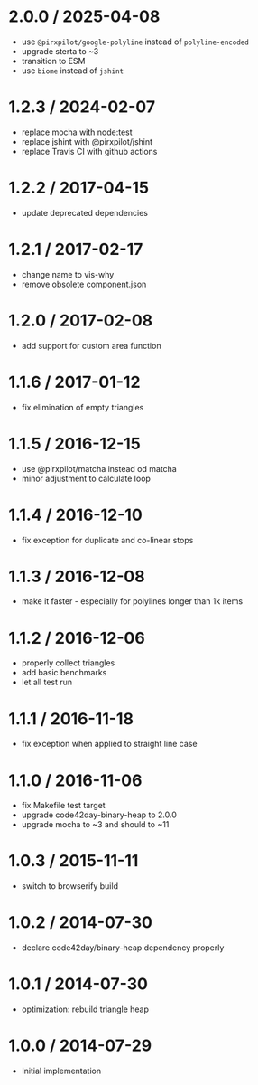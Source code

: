
2.0.0 / 2025-04-08
==================

 * use `@pirxpilot/google-polyline` instead of `polyline-encoded`
 * upgrade sterta to ~3
 * transition to ESM
 * use `biome` instead of `jshint`

1.2.3 / 2024-02-07
==================

 * replace mocha with node:test
 * replace jshint with @pirxpilot/jshint
 * replace Travis CI with github actions

1.2.2 / 2017-04-15
==================

 * update deprecated dependencies

1.2.1 / 2017-02-17
==================

 * change name to vis-why
 * remove obsolete component.json

1.2.0 / 2017-02-08
==================

 * add support for custom area function

1.1.6 / 2017-01-12
==================

 * fix elimination of empty triangles

1.1.5 / 2016-12-15
==================

 * use @pirxpilot/matcha instead od matcha
 * minor adjustment to calculate loop

1.1.4 / 2016-12-10
==================

 * fix exception for duplicate and co-linear stops

1.1.3 / 2016-12-08
==================

 * make it faster - especially for polylines longer than 1k items 

1.1.2 / 2016-12-06
==================

 * properly collect triangles
 * add basic benchmarks
 * let all test run

1.1.1 / 2016-11-18
==================

 * fix exception when applied to straight line case

1.1.0 / 2016-11-06
==================

 * fix Makefile test target
 * upgrade  code42day-binary-heap to 2.0.0
 * upgrade mocha to ~3 and should to ~11

1.0.3 / 2015-11-11
==================

 * switch to browserify build

1.0.2 / 2014-07-30
==================

 * declare code42day/binary-heap dependency properly

1.0.1 / 2014-07-30
==================

 * optimization: rebuild triangle heap

1.0.0 / 2014-07-29
==================

 * Initial implementation
